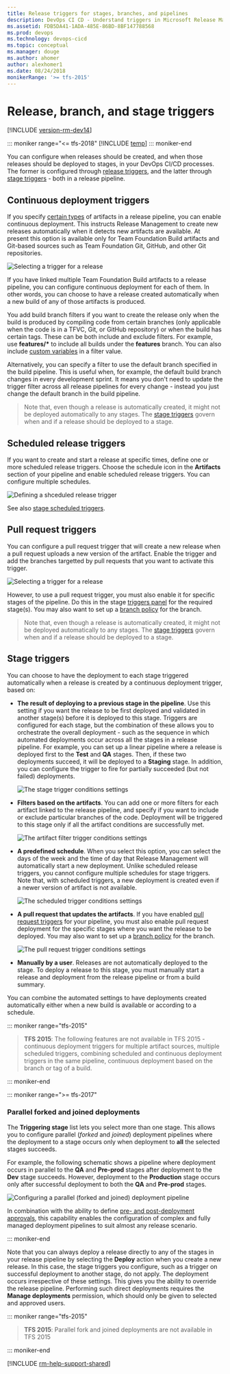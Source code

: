 ```yaml
---
title: Release triggers for stages, branches, and pipelines
description: DevOps CI CD - Understand triggers in Microsoft Release Management for Azure Pipelines and Team Foundation Server (TFS)
ms.assetid: FDB5DA41-1ADA-485E-86BD-8BF147788568
ms.prod: devops
ms.technology: devops-cicd
ms.topic: conceptual
ms.manager: douge
ms.author: ahomer
author: alexhomer1
ms.date: 08/24/2018
monikerRange: '>= tfs-2015'
---
```


# Release, branch, and stage triggers

[!INCLUDE [version-rm-dev14](../_shared/version-rm-dev14.md)]

::: moniker range="<= tfs-2018"
[!INCLUDE [temp](../_shared/concept-rename-note.md)]
::: moniker-end

You can configure when releases should be created, and when those releases should be deployed to stages,
in your DevOps CI/CD processes.
The former is configured through [release triggers](#release-triggers),
and the latter through [stage triggers](#env-triggers) - both in a release pipeline.

<h2 id="release-triggers">Continuous deployment triggers</h2>

If you specify [certain types](artifacts.md#sources) of
artifacts in a release pipeline, you can enable continuous deployment.
This instructs Release Management to create
new releases automatically when it detects new artifacts
are available. At present this option is available only for Team Foundation Build artifacts
and Git-based sources such as Team Foundation Git, GitHub, and other Git repositories.

![Selecting a trigger for a release](_img/trigger-01.png)

If you have linked multiple Team Foundation Build artifacts to a release pipeline,
you can configure continuous deployment for each of them.
In other words, you can choose to have a release created automatically when a new build
of any of those artifacts is produced.

You add build branch filters if you want to create the release only
when the build is produced by compiling code from certain branches
(only applicable when the code is in a TFVC, Git, or GitHub repository)
or when the build has certain tags. These can be both include and exclude filters.
For example, use **features/\*** to include all builds under the **features** branch.
You can also include [custom variables](variables.md) in a filter value.

Alternatively, you can specify a filter to use the default branch specified
in the build pipeline. This is useful when, for example, the default build branch
changes in every development sprint. It means you don't need to update the trigger
filter across all release pipelines for every change - instead you just change the
default branch in the build pipeline.

>Note that, even though a release is automatically created, it
might not be deployed automatically to any stages. The
[stage triggers](#env-triggers) govern when and if a release should be deployed to a stage.

<h2 id="scheduled-triggers">Scheduled release triggers</h2>

If you want to create and start a release at specific times, define one or more
scheduled release triggers. Choose the schedule icon in the **Artifacts** section of your
pipeline and enable scheduled release triggers. You can configure multiple schedules.

![Defining a shceduled release trigger](_img/trigger-04.png)

See also [stage scheduled triggers](#stage-scheduled-triggers).

<h2 id="prsettrigger">Pull request triggers</h2>

You can configure a pull request trigger that will create a new release when a pull request 
uploads a new version of the artifact. Enable the trigger and add the branches targetted by pull requests
that you want to activate this trigger. 

![Selecting a trigger for a release](_img/trigger-01a.png)

However, to use a pull request trigger, you must also enable it for specific stages of the pipeline.
Do this in the stage [triggers panel](#prtrigger) for the required stage(s). 
You may also want to set up a [branch policy](../../repos/git/pr-status-policy.md) for the branch. 

>Note that, even though a release is automatically created, it
might not be deployed automatically to any stages. The
[stage triggers](#env-triggers) govern when and if a release should be deployed to a stage.

<h2 id="env-triggers">Stage triggers</h2>

You can choose to have the deployment to each stage triggered automatically
when a release is created by a continuous deployment trigger, based on:

* **The result of deploying to a previous stage in the pipeline**.
  Use this setting if you want the release to be first deployed and validated in
  another stage(s) before it is deployed to this stage.
  Triggers are configured for each stage,
  but the combination of these allows you to orchestrate
  the overall deployment - such as the sequence in which automated
  deployments occur across all the stages in a release
  pipeline. For example, you can set up a linear pipeline where
  a release is deployed first to the **Test** and **QA** stages.
  Then, if these two deployments succeed, it will be deployed to a **Staging**
  stage. In addition, you can configure the trigger to fire
  for partially succeeded (but not failed) deployments.

  ![The stage trigger conditions settings](_img/trigger-02a.png)

* **Filters based on the artifacts**. You can add one or more filters for each artifact linked to the release pipeline,
  and specify if you want to include or exclude particular branches of the code.
  Deployment will be triggered to this stage only if all the artifact conditions are successfully met.

  ![The artifact filter trigger conditions settings](_img/trigger-02b.png)

  <a name="stage-scheduled-triggers"></a>

* **A predefined schedule**. When you select this option,
  you can select the days of the week and the time of day that
  Release Management will automatically start a new deployment. Unlike scheduled
  release triggers, you cannot configure multiple schedules for stage triggers.
  Note that, with scheduled triggers, a new deployment is created even if a newer version of artifact is not available.

  ![The scheduled trigger conditions settings](_img/trigger-02.png)

<a name="prtrigger"></a>

* **A pull request that updates the artifacts**. If you have enabled
  [pull request triggers](#prsettrigger) for your pipeline, you must also enable
  pull request deployment for the specific stages where you want the release to be deployed. 
  You may also want to set up a [branch policy](../../repos/git/pr-status-policy.md) for the branch. 

  ![The pull request trigger conditions settings](_img/trigger-02c.png)

* **Manually by a user**. Releases are
  not automatically deployed to the stage. To
  deploy a release to this stage, you must manually
  start a release and deployment from the release pipeline
  or from a build summary.

You can combine the automated settings to have deployments created
automatically either when a new build is available or according to
a schedule.

::: moniker range="tfs-2015"

> **TFS 2015**: The following features are not available in TFS 2015 -
continuous deployment triggers for multiple artifact sources,
multiple scheduled triggers, combining scheduled and continuous deployment triggers in the same pipeline,
continuous deployment based on the branch or tag of a build.

::: moniker-end

::: moniker range=">= tfs-2017"

### Parallel forked and joined deployments

The **Triggering stage** list lets you select
more than one stage. This allows you to
configure parallel (_forked_ and _joined_) deployment
pipelines where the deployment to a stage occurs
only when deployment to **all** the selected
stages succeeds.

For example, the following schematic shows a pipeline
where deployment occurs in parallel to the **QA** and
**Pre-prod** stages after deployment to the **Dev**
stage succeeds. However, deployment to the
**Production** stage occurs only after successful
deployment to both the **QA** and **Pre-prod** stages.

![Configuring a parallel (forked and joined) deployment pipeline](_img/trigger-03.png)

In combination with the ability to define
[pre- and post-deployment approvals](approvals/approvals.md),
this capability enables the configuration of complex
and fully managed deployment pipelines to suit
almost any release scenario.  

::: moniker-end

Note that you can always deploy a release directly to any of the
stages in your release pipeline by selecting the
**Deploy** action when you create a new release. In this case, the
stage triggers you configure, such as a trigger
on successful deployment to another stage, do not
apply. The deployment occurs irrespective of these settings.
This gives you the ability to override the release
pipeline. Performing such direct deployments requires
the **Manage deployments** permission, which should
only be given to selected and approved users.

::: moniker range="tfs-2015"

> **TFS 2015**: Parallel fork and joined deployments are not available in TFS 2015

::: moniker-end

[!INCLUDE [rm-help-support-shared](../_shared/rm-help-support-shared.md)]
